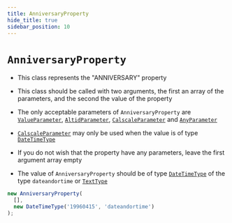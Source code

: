 ```yaml
---
title: AnniversaryProperty
hide_title: true
sidebar_position: 10
---
```


# `AnniversaryProperty`

* This class represents the "ANNIVERSARY" property

* This class should be called with two arguments, the first an array of the parameters, and the second the value of the property

* The only acceptable parameters of ```AnniversaryProperty``` are [`ValueParameter`](/documentation/parameters/ValueParameter), [`AltidParameter`](/documentation/parameters/altidparameter), [`CalscaleParameter`](/documentation/parameters/calscaleparameter) and [`AnyParameter`](/documentation/parameters/anyparameter)

* [`CalscaleParameter`](/documentation/parameters/calscaleparameter) may only be used when the value is of type [`DateTimeType`](/documentation/values/datetimetype)

* If you do not wish that the property have any parameters, leave the first argument array empty

* The value of ```AnniversaryProperty``` should be of type [`DateTimeType`](/documentation/values/datetimetype) of the type ```dateandortime``` or [`TextType`](/documentation/values/texttype-and-textlisttype)

```js
new AnniversaryProperty(
  [],
  new DateTimeType('19960415', 'dateandortime')
);
```

